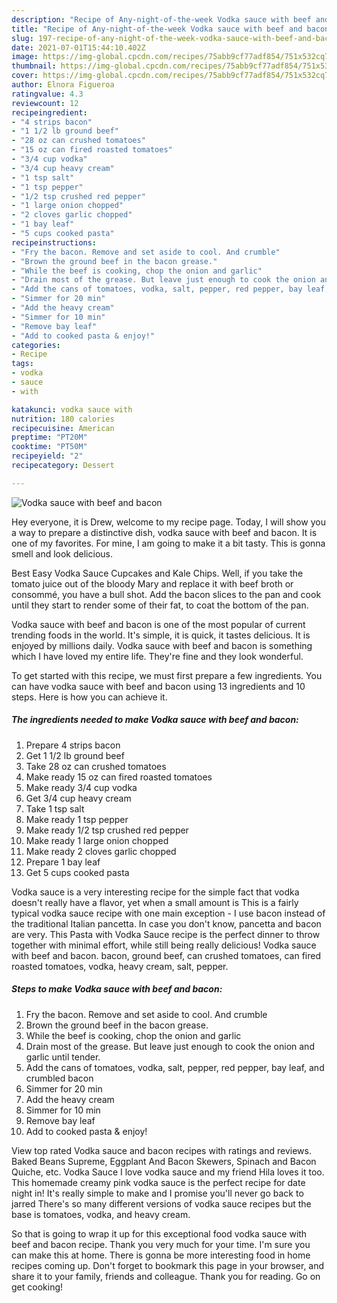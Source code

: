 ```yaml
---
description: "Recipe of Any-night-of-the-week Vodka sauce with beef and bacon"
title: "Recipe of Any-night-of-the-week Vodka sauce with beef and bacon"
slug: 197-recipe-of-any-night-of-the-week-vodka-sauce-with-beef-and-bacon
date: 2021-07-01T15:44:10.402Z
image: https://img-global.cpcdn.com/recipes/75abb9cf77adf854/751x532cq70/vodka-sauce-with-beef-and-bacon-recipe-main-photo.jpg
thumbnail: https://img-global.cpcdn.com/recipes/75abb9cf77adf854/751x532cq70/vodka-sauce-with-beef-and-bacon-recipe-main-photo.jpg
cover: https://img-global.cpcdn.com/recipes/75abb9cf77adf854/751x532cq70/vodka-sauce-with-beef-and-bacon-recipe-main-photo.jpg
author: Elnora Figueroa
ratingvalue: 4.3
reviewcount: 12
recipeingredient:
- "4 strips bacon"
- "1 1/2 lb ground beef"
- "28 oz can crushed tomatoes"
- "15 oz can fired roasted tomatoes"
- "3/4 cup vodka"
- "3/4 cup heavy cream"
- "1 tsp salt"
- "1 tsp pepper"
- "1/2 tsp crushed red pepper"
- "1 large onion chopped"
- "2 cloves garlic chopped"
- "1 bay leaf"
- "5 cups cooked pasta"
recipeinstructions:
- "Fry the bacon. Remove and set aside to cool. And crumble"
- "Brown the ground beef in the bacon grease."
- "While the beef is cooking, chop the onion and garlic"
- "Drain most of the grease. But leave just enough to cook the onion and garlic until tender."
- "Add the cans of tomatoes, vodka, salt, pepper, red pepper, bay leaf, and crumbled bacon"
- "Simmer for 20 min"
- "Add the heavy cream"
- "Simmer for 10 min"
- "Remove bay leaf"
- "Add to cooked pasta & enjoy!"
categories:
- Recipe
tags:
- vodka
- sauce
- with

katakunci: vodka sauce with 
nutrition: 180 calories
recipecuisine: American
preptime: "PT20M"
cooktime: "PT50M"
recipeyield: "2"
recipecategory: Dessert

---
```



![Vodka sauce with beef and bacon](https://img-global.cpcdn.com/recipes/75abb9cf77adf854/751x532cq70/vodka-sauce-with-beef-and-bacon-recipe-main-photo.jpg)

Hey everyone, it is Drew, welcome to my recipe page. Today, I will show you a way to prepare a distinctive dish, vodka sauce with beef and bacon. It is one of my favorites. For mine, I am going to make it a bit tasty. This is gonna smell and look delicious.

Best Easy Vodka Sauce Cupcakes and Kale Chips. Well, if you take the tomato juice out of the bloody Mary and replace it with beef broth or consommé, you have a bull shot. Add the bacon slices to the pan and cook until they start to render some of their fat, to coat the bottom of the pan.

Vodka sauce with beef and bacon is one of the most popular of current trending foods in the world. It's simple, it is quick, it tastes delicious. It is enjoyed by millions daily. Vodka sauce with beef and bacon is something which I have loved my entire life. They're fine and they look wonderful.


To get started with this recipe, we must first prepare a few ingredients. You can have vodka sauce with beef and bacon using 13 ingredients and 10 steps. Here is how you can achieve it.

<!--inarticleads1-->

##### The ingredients needed to make Vodka sauce with beef and bacon:

1. Prepare 4 strips bacon
1. Get 1 1/2 lb ground beef
1. Take 28 oz can crushed tomatoes
1. Make ready 15 oz can fired roasted tomatoes
1. Make ready 3/4 cup vodka
1. Get 3/4 cup heavy cream
1. Take 1 tsp salt
1. Make ready 1 tsp pepper
1. Make ready 1/2 tsp crushed red pepper
1. Make ready 1 large onion chopped
1. Make ready 2 cloves garlic chopped
1. Prepare 1 bay leaf
1. Get 5 cups cooked pasta


Vodka sauce is a very interesting recipe for the simple fact that vodka doesn&#39;t really have a flavor, yet when a small amount is This is a fairly typical vodka sauce recipe with one main exception - I use bacon instead of the traditional Italian pancetta. In case you don&#39;t know, pancetta and bacon are very. This Pasta with Vodka Sauce recipe is the perfect dinner to throw together with minimal effort, while still being really delicious! Vodka sauce with beef and bacon. bacon, ground beef, can crushed tomatoes, can fired roasted tomatoes, vodka, heavy cream, salt, pepper. 

<!--inarticleads2-->

##### Steps to make Vodka sauce with beef and bacon:

1. Fry the bacon. Remove and set aside to cool. And crumble
1. Brown the ground beef in the bacon grease.
1. While the beef is cooking, chop the onion and garlic
1. Drain most of the grease. But leave just enough to cook the onion and garlic until tender.
1. Add the cans of tomatoes, vodka, salt, pepper, red pepper, bay leaf, and crumbled bacon
1. Simmer for 20 min
1. Add the heavy cream
1. Simmer for 10 min
1. Remove bay leaf
1. Add to cooked pasta & enjoy!


View top rated Vodka sauce and bacon recipes with ratings and reviews. Baked Beans Supreme, Eggplant And Bacon Skewers, Spinach and Bacon Quiche, etc. Vodka Sauce I love vodka sauce and my friend Hila loves it too. This homemade creamy pink vodka sauce is the perfect recipe for date night in! It&#39;s really simple to make and I promise you&#39;ll never go back to jarred There&#39;s so many different versions of vodka sauce recipes but the base is tomatoes, vodka, and heavy cream. 

So that is going to wrap it up for this exceptional food vodka sauce with beef and bacon recipe. Thank you very much for your time. I'm sure you can make this at home. There is gonna be more interesting food in home recipes coming up. Don't forget to bookmark this page in your browser, and share it to your family, friends and colleague. Thank you for reading. Go on get cooking!
